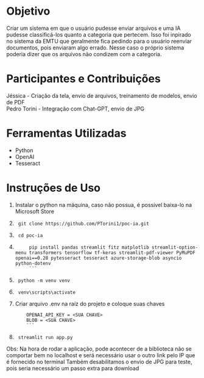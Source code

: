 # Objetivo
Criar um sistema em que o usuário pudesse enviar arquivos e uma IA pudesse classificá-los quanto a categoria que pertecem. 
Isso foi inpirado no sistema da EMTU que geralmente fica pedindo para o usuário reenviar documentos, pois enviaram algo errado. 
Nesse caso o próprio sistema poderia dizer que os arquivos não condizem com a categoria. 

# Participantes e Contribuições
Jéssica - Criação da tela, envio de arquivos, treinamento de modelos, envio de PDF <br>
Pedro Torini - Integração com Chat-GPT, envio de JPG

# Ferramentas Utilizadas
- Python
- OpenAI
- Tesseract 

# Instruções de Uso

1. Instalar o python na máquina, caso não possua, é possivel baixa-lo na Microsoft Store
2. ```
    git clone https://github.com/PTorini1/poc-ia.git
    ```
3. ```
    cd poc-ia
     ```
4. ```
    	pip install pandas streamlit fitz matplotlib streamlit-option-menu transformers tensorflow tf-keras streamlit-pdf-viewer PyMuPDF openai==0.28 pytesseract tesseract azure-storage-blob asyncio python-dotenv
        ```
5. ```
    python -m venv venv
    ```
6. ```
    venv\scripts\activate
    ```
7. Criar arquivo .env na raíz do projeto e coloque suas chaves 
    ```
        OPENAI_API_KEY = <SUA CHAVE> 
        BLOB = <SUA CHAVE>
        ```
8. ```
    streamlit run app.py
    ```

Obs: Na hora de rodar a aplicação, pode acontecer de a biblioteca não se comportar bem no localhost e será necessário usar o outro link pelo IP que é fornecido no terminal
Também desabilitamos o envio de JPG para teste, pois seria necessário um passo extra para download